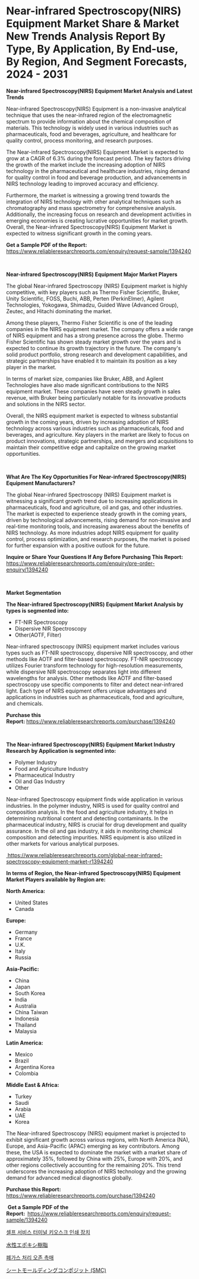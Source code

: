 <p><h1>Near-infrared Spectroscopy(NIRS) Equipment Market Share & Market New Trends Analysis Report By Type, By Application, By End-use, By Region, And Segment Forecasts, 2024 - 2031</h1></p><p><strong>Near-infrared Spectroscopy(NIRS) Equipment Market Analysis and Latest Trends</strong></p>
<p><p>Near-infrared Spectroscopy(NIRS) Equipment is a non-invasive analytical technique that uses the near-infrared region of the electromagnetic spectrum to provide information about the chemical composition of materials. This technology is widely used in various industries such as pharmaceuticals, food and beverages, agriculture, and healthcare for quality control, process monitoring, and research purposes.</p><p>The Near-infrared Spectroscopy(NIRS) Equipment Market is expected to grow at a CAGR of 6.3% during the forecast period. The key factors driving the growth of the market include the increasing adoption of NIRS technology in the pharmaceutical and healthcare industries, rising demand for quality control in food and beverage production, and advancements in NIRS technology leading to improved accuracy and efficiency.</p><p>Furthermore, the market is witnessing a growing trend towards the integration of NIRS technology with other analytical techniques such as chromatography and mass spectrometry for comprehensive analysis. Additionally, the increasing focus on research and development activities in emerging economies is creating lucrative opportunities for market growth. Overall, the Near-infrared Spectroscopy(NIRS) Equipment Market is expected to witness significant growth in the coming years.</p></p>
<p><strong>Get a Sample PDF of the Report:&nbsp;</strong> <a href="https://www.reliableresearchreports.com/enquiry/request-sample/1394240">https://www.reliableresearchreports.com/enquiry/request-sample/1394240</a></p>
<p>&nbsp;</p>
<p><strong>Near-infrared Spectroscopy(NIRS) Equipment Major Market Players</strong></p>
<p><p>The global Near-infrared Spectroscopy (NIRS) Equipment market is highly competitive, with key players such as Thermo Fisher Scientific, Bruker, Unity Scientific, FOSS, Buchi, ABB, Perten (PerkinElmer), Agilent Technologies, Yokogawa, Shimadzu, Guided Wave (Advanced Group), Zeutec, and Hitachi dominating the market.</p><p>Among these players, Thermo Fisher Scientific is one of the leading companies in the NIRS equipment market. The company offers a wide range of NIRS equipment and has a strong presence across the globe. Thermo Fisher Scientific has shown steady market growth over the years and is expected to continue its growth trajectory in the future. The company's solid product portfolio, strong research and development capabilities, and strategic partnerships have enabled it to maintain its position as a key player in the market.</p><p>In terms of market size, companies like Bruker, ABB, and Agilent Technologies have also made significant contributions to the NIRS equipment market. These companies have seen steady growth in sales revenue, with Bruker being particularly notable for its innovative products and solutions in the NIRS sector.</p><p>Overall, the NIRS equipment market is expected to witness substantial growth in the coming years, driven by increasing adoption of NIRS technology across various industries such as pharmaceuticals, food and beverages, and agriculture. Key players in the market are likely to focus on product innovations, strategic partnerships, and mergers and acquisitions to maintain their competitive edge and capitalize on the growing market opportunities.</p></p>
<p>&nbsp;</p>
<p><strong>What Are The Key Opportunities For Near-infrared Spectroscopy(NIRS) Equipment Manufacturers?</strong></p>
<p><p>The global Near-infrared Spectroscopy (NIRS) Equipment market is witnessing a significant growth trend due to increasing applications in pharmaceuticals, food and agriculture, oil and gas, and other industries. The market is expected to experience steady growth in the coming years, driven by technological advancements, rising demand for non-invasive and real-time monitoring tools, and increasing awareness about the benefits of NIRS technology. As more industries adopt NIRS equipment for quality control, process optimization, and research purposes, the market is poised for further expansion with a positive outlook for the future.</p></p>
<p><strong>Inquire or Share Your Questions If Any Before Purchasing This Report:</strong> <a href="https://www.reliableresearchreports.com/enquiry/pre-order-enquiry/1394240">https://www.reliableresearchreports.com/enquiry/pre-order-enquiry/1394240</a></p>
<p>&nbsp;</p>
<p><strong>Market Segmentation</strong></p>
<p><strong>The Near-infrared Spectroscopy(NIRS) Equipment Market Analysis by types is segmented into:</strong></p>
<p><ul><li>FT-NIR Spectroscopy</li><li>Dispersive NIR Spectroscopy</li><li>Other(AOTF, Filter)</li></ul></p>
<p><p>Near-infrared spectroscopy (NIRS) equipment market includes various types such as FT-NIR spectroscopy, dispersive NIR spectroscopy, and other methods like AOTF and filter-based spectroscopy. FT-NIR spectroscopy utilizes Fourier transform technology for high-resolution measurements, while dispersive NIR spectroscopy separates light into different wavelengths for analysis. Other methods like AOTF and filter-based spectroscopy use specific components to filter and detect near-infrared light. Each type of NIRS equipment offers unique advantages and applications in industries such as pharmaceuticals, food and agriculture, and chemicals.</p></p>
<p><strong>Purchase this Report:&nbsp;</strong><a href="https://www.reliableresearchreports.com/purchase/1394240">https://www.reliableresearchreports.com/purchase/1394240</a></p>
<p>&nbsp;</p>
<p><strong>The Near-infrared Spectroscopy(NIRS) Equipment Market Industry Research by Application is segmented into:</strong></p>
<p><ul><li>Polymer Industry</li><li>Food and Agriculture Industry</li><li>Pharmaceutical Industry</li><li>Oil and Gas Industry</li><li>Other</li></ul></p>
<p><p>Near-infrared Spectroscopy equipment finds wide application in various industries. In the polymer industry, NIRS is used for quality control and composition analysis. In the food and agriculture industry, it helps in determining nutritional content and detecting contaminants. In the pharmaceutical industry, NIRS is crucial for drug development and quality assurance. In the oil and gas industry, it aids in monitoring chemical composition and detecting impurities. NIRS equipment is also utilized in other markets for various analytical purposes.</p></p>
<p><a href="https://www.reliableresearchreports.com/global-near-infrared-spectroscopy-equipment-market-r1394240">&nbsp;https://www.reliableresearchreports.com/global-near-infrared-spectroscopy-equipment-market-r1394240</a></p>
<p><strong>In terms of Region, the Near-infrared Spectroscopy(NIRS) Equipment Market Players available by Region are:</strong></p>
<p>
    <p> <strong> North America: </strong>
        <ul>
            <li>United States</li>
            <li>Canada</li>
        </ul>
        </p> 
    <p> <strong> Europe: </strong>
        <ul>
            <li>Germany</li>
            <li>France</li>
            <li>U.K.</li>
            <li>Italy</li>
            <li>Russia</li>
        </ul>
        </p> 
    <p> <strong> Asia-Pacific: </strong>
        <ul>
            <li>China</li>
            <li>Japan</li>
            <li>South Korea</li>
            <li>India</li>
            <li>Australia</li>
            <li>China Taiwan</li>
            <li>Indonesia</li>
            <li>Thailand</li>
            <li>Malaysia</li>
        </ul>
        </p> 
    <p> <strong> Latin America: </strong>
        <ul>
            <li>Mexico</li>
            <li>Brazil</li>
            <li>Argentina Korea</li>
            <li>Colombia</li>
        </ul>
        </p> 
    <p> <strong> Middle East & Africa: </strong>
        <ul>
            <li>Turkey</li>
            <li>Saudi</li>
            <li>Arabia</li>
            <li>UAE</li>
            <li>Korea</li>
        </ul>
    </p>
    </p>
<p><p>The Near-infrared Spectroscopy (NIRS) equipment market is projected to exhibit significant growth across various regions, with North America (NA), Europe, and Asia-Pacific (APAC) emerging as key contributors. Among these, the USA is expected to dominate the market with a market share of approximately 35%, followed by China with 25%, Europe with 20%, and other regions collectively accounting for the remaining 20%. This trend underscores the increasing adoption of NIRS technology and the growing demand for advanced medical diagnostics globally.</p></p>
<p><strong>Purchase this Report: </strong><a href="https://www.reliableresearchreports.com/purchase/1394240">https://www.reliableresearchreports.com/purchase/1394240</a></p>
<p>&nbsp;<strong>Get a Sample PDF of the Report:&nbsp;&nbsp;</strong><a href="https://www.reliableresearchreports.com/enquiry/request-sample/1394240">https://www.reliableresearchreports.com/enquiry/request-sample/1394240</a></p>
<p><strong></strong></p>
<p><p><a href="https://medium.com/@bartlakin95/%EC%85%80%ED%94%84-%EC%84%9C%EB%B9%84%EC%8A%A4-%ED%84%B0%EB%AF%B8%EB%84%90-%ED%82%A4%EC%98%A4%EC%8A%A4%ED%81%AC-%ED%94%84%EB%A6%B0%ED%8C%85-%EC%9E%A5%EC%B9%98-%EC%8B%9C%EC%9E%A5-2031%EB%85%84%EA%B9%8C%EC%A7%80%EC%9D%98-%ED%8A%B8%EB%A0%8C%EB%93%9C-%EC%98%88%EC%B8%A1-%EB%B0%8F-%EA%B2%BD%EC%9F%81-%EB%B6%84%EC%84%9D-10e70a378fbc">셀프 서비스 터미널 키오스크 인쇄 장치</a></p><p><a href="https://github.com/ksxzwxabcuynh011/Market-Research-Report-List-2/blob/main/443631689702.md">水性エポキシ樹脂</a></p><p><a href="https://medium.com/@electat2023/%ED%8F%90%EA%B8%B0%EB%AC%BC%EA%B0%80%EC%8A%A4-%EC%B2%98%EB%A6%AC-%EC%98%A4%EC%A1%B4-%EC%B4%89%EB%A7%A4-%EC%8B%9C%EC%9E%A5-%EA%B7%9C%EB%AA%A8-%EB%B0%8F-%EC%8B%9C%EC%9E%A5-%EB%8F%99%ED%96%A5-%EC%99%84%EC%A0%84%ED%95%9C-%EC%82%B0%EC%97%85-%EA%B0%9C%EC%9A%94-2024%EB%85%84%EB%B6%80%ED%84%B0-2031%EB%85%84-d0545cc38712">폐가스 처리 오존 촉매</a></p><p><a href="https://github.com/mcbeesbxa270/Market-Research-Report-List-2/blob/main/768624989703.md">シートモールディングコンポジット (SMC)</a></p></p>